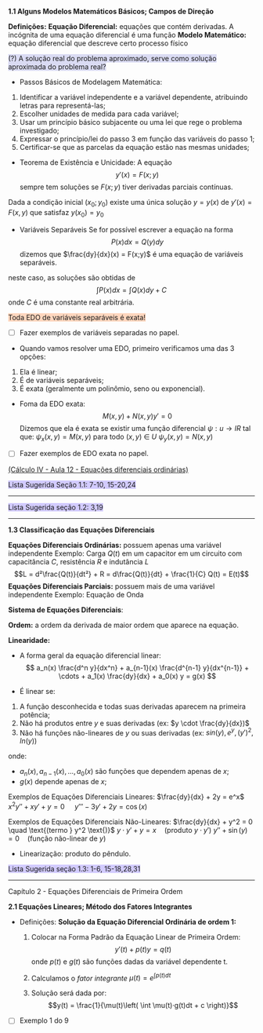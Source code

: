 **1.1 Alguns Modelos Matemáticos Básicos; Campos de Direção**

**Definições:**
	**Equação Diferencial:** equações que contém derivadas. A incógnita de uma equação diferencial é uma função
	**Modelo Matemático:** equação diferencial que descreve certo processo físico

<span style="background:rgba(74, 82, 199, 0.2)">(?) A solução real do problema aproximado, serve como solução aproximada do problema real?</span>

* Passos Básicos de Modelagem Matemática:
1. Identificar a variável independente e a variável dependente, atribuindo letras para representá-las;
2. Escolher unidades de medida para cada variável;
3. Usar um princípio básico subjacente ou uma lei que rege o problema investigado;
4. Expressar o princípio/lei do passo 3 em função das variáveis do passo 1;
5. Certificar-se que as parcelas da equação estão nas mesmas unidades;

* Teorema de Existência e Unicidade:
A equação 
$$y'(x)=F(x;y)$$
sempre tem soluções se $F(x;y)$ tiver derivadas parciais contínuas.

Dada a condição inicial $(x_{0};y_{0})$ existe uma única solução $y = y(x)$ de $y'(x) = F(x,y)$ que satisfaz $y(x_{0})=y_{0}$ 

* Variáveis Separáveis 
Se for possível escrever a equação na forma 
$$P(x)dx = Q(y)dy$$
dizemos que $\frac{dy}{dx}(x) = F(x;y)$  é uma equação de variáveis separáveis. 

neste caso, as soluções são obtidas de $$\int P(x)dx = \int Q(x)dy + C$$
onde $C$ é uma constante real arbitrária.

<span style="background:rgba(255, 183, 139, 0.55)">Toda EDO de variáveis separáveis é exata!</span>

- [ ] Fazer exemplos de variáveis separadas no papel.

* Quando vamos resolver uma EDO, primeiro verificamos uma das 3 opções:
1. Ela é linear;
2. É de variáveis separáveis;
3. É exata (geralmente um polinômio, seno ou exponencial).

* Foma da EDO exata: $$M(x,y) + N(x,y)y' = 0$$
Dizemos que ela é exata se existir uma função diferencial $\psi: u \to IR$ tal que:
$\psi_{x}(x,y) = M(x,y)$ para todo $(x,y)$ $\in$ $U$ 
$\psi_{y}(x,y) = N(x,y)$

- [ ] Fazer exemplos de EDO exata no papel.

[(Cálculo IV - Aula 12 - Equações diferenciais ordinárias)](https://youtu.be/mH6GQOtC-KE?si=yItV5juZ6N2R9ZWK)

<span style="background:#d2cbff">Lista Sugerida Seção 1.1: 7-10, 15-20,24</span>

----
<span style="background:#d2cbff">Lista Sugerida seção 1.2: 3,19</span>

---
**1.3 Classificação das Equações Diferenciais**

**Equações Diferenciais Ordinárias:** possuem apenas uma variável independente 
Exemplo: Carga $Q(t)$ em um capacitor em um circuito com capacitância $C$, resistência $R$ e indutância $L$
$$L = d²\frac{Q(t)}{dt²} + R = d\frac{Q(t)}{dt} + \frac{1}{C} Q(t) = E(t)$$
**Equações Diferenciais Parciais:** possuem mais de uma variável independente
Exemplo: Equação de Onda

**Sistema de Equações Diferenciais**:

**Ordem:** a ordem da derivada de maior ordem que aparece na equação.

**Linearidade:** 
* A forma geral da equação diferencial linear:
$$
a_n(x) \frac{d^n y}{dx^n} + a_{n-1}(x) \frac{d^{n-1} y}{dx^{n-1}} + \cdots + a_1(x) \frac{dy}{dx} + a_0(x) y = g(x)
$$

* É linear se:
1. A função desconhecida e todas suas derivadas aparecem na primeira potência;
2. Não há produtos entre $y$ e suas derivadas (ex: $y \cdot \frac{dy}{dx})$
3. Não há funções não-lineares de $y$ ou suas derivadas (ex: $sin(y), e^y, (y')^2, ln(y)$)

onde:
- $a_n(x), a_{n-1}(x), \dots, a_0(x)$ são funções que dependem apenas de $x$;
- $g(x)$ depende apenas de $x$;

Exemplos de Equações Diferenciais Lineares:
$\frac{dy}{dx} + 2y = e^x$
$x^2y'' + xy' + y = 0 \quad$
$y''' - 3y' + 2y = \cos(x)$

Exemplos de Equações Diferenciais Não-Lineares:
$\frac{dy}{dx} + y^2 = 0 \quad \text{(termo } y^2 \text{)}$
$y \cdot y' + y = x \quad \text{(produto } y \cdot y' \text{)}$
$y'' + \sin(y) = 0 \quad \text{(função não-linear de } y \text{)}$

* Linearização: produto do pêndulo.

<span style="background:#d2cbff">Lista Sugerida seção 1.3: 1-6, 15-18,28,31</span>

---
Capítulo 2 - Equações Diferenciais de Primeira Ordem

**2.1 Equações Lineares; Método dos Fatores Integrantes**
* Definições:
	**Solução da Equação Diferencial Ordinária de ordem 1:**
	1. Colocar na Forma Padrão da Equação Linear de Primeira Ordem: $$y'(t)+p(t)y = q(t)$$onde $p(t)$ e $g(t)$ são funções dadas da variável dependente t.
	
	2. Calculamos o *fator integrante* $\mu(t) = e^{\int p(t)  dt}$ 
	3. Solução será dada por: 
$$y(t) = \frac{1}{\mu(t)\left( \int \mu(t)·g(t)dt + c \right)}$$

- [ ] Exemplo 1 do 9